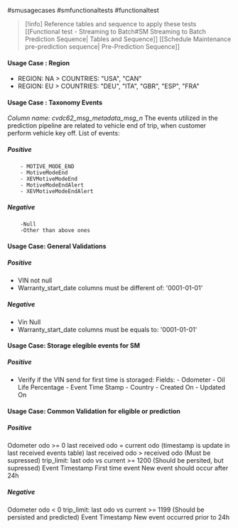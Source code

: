#smusagecases #smfunctionaltests #functionaltest


>[!info] Reference tables and sequence to apply these tests
>[[Functional test - Streaming to Batch#SM Streaming to Batch Prediction Sequence| Tables and Sequence]]
>[[Schedule Maintenance pre-prediction sequence| Pre-Prediction Sequence]]

#### Usage Case : Region
- REGION: NA > COUNTRIES: "USA", "CAN"
- REGION: EU > COUNTRIES: "DEU", "ITA", "GBR", "ESP", "FRA"


#### Usage Case : Taxonomy Events
_Column name: cvdc62_msg_metadata_msg_n_
	The events utilized in the prediction pipeline are related to vehicle end of trip, when customer perform vehicle key off. List of events:
##### Positive
		- MOTIVE_MODE_END
		- MotiveModeEnd
		- XEVMotiveModeEnd
		- MotiveModeEndAlert
		- XEVMotiveModeEndAlert
##### Negative
		-Null
		-Other than above ones


#### Usage Case: General Validations
##### Positive
- VIN not null
- Warranty_start_date columns must be different of: '0001-01-01'
##### Negative
- Vin Null
- Warranty_start_date columns must be equals to: '0001-01-01'


#### Usage Case: Storage elegible events for SM
##### Positive
- Verify if the VIN send for first time is storaged:
  Fields:
		- Odometer
		- Oil Life Percentage
		- Event Time Stamp
		- Country
		- Created On
		- Updated On

#### Usage Case: Common Validation for eligible or prediction

##### Positive
Odometer
	odo >= 0
	last received odo = current odo (timestamp is update in last received events table)
	last received odo > received odo (Must be supressed)
	trip_limit: last odo vs current >= 1200 (Should be persited, but supressed)
Event Timestamp
	First time event
	New event should occur after 24h
	
	
##### Negative
Odometer
	odo < 0
	trip_limit: last odo vs current >= 1199 (Should be persisted and predicted)
Event Timestamp
	New event occurred prior to 24h




 